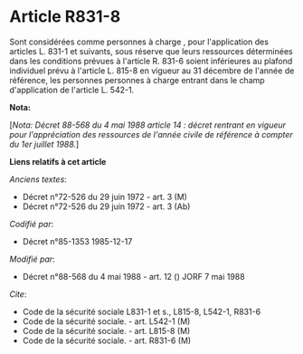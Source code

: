 # Article R831-8

Sont considérées comme personnes à charge   , pour l'application des articles L. 831-1 et suivants, sous réserve que leurs
ressources déterminées dans les conditions prévues à l'article R. 831-6 soient inférieures au plafond individuel prévu à
l'article L. 815-8 en vigueur au 31 décembre de l'année de référence, les personnes personnes à charge entrant dans le champ
d'application de l'article L. 542-1.

**Nota:**

[*Nota: Décret 88-568 du 4 mai 1988 article 14 : décret rentrant en vigueur pour l'appréciation des ressources de l'année
civile de référence à compter du 1er juillet 1988.*]

**Liens relatifs à cet article**

_Anciens textes_:

  - Décret n°72-526 du 29 juin 1972 - art. 3 (M)
  - Décret n°72-526 du 29 juin 1972 - art. 3 (Ab)

_Codifié par_:

  - Décret n°85-1353 1985-12-17

_Modifié par_:

  - Décret n°88-568 du 4 mai 1988 - art. 12 () JORF 7 mai 1988

_Cite_:

  - Code de la sécurité sociale L831-1 et s., L815-8, L542-1, R831-6
  - Code de la sécurité sociale. - art. L542-1 (M)
  - Code de la sécurité sociale. - art. L815-8 (M)
  - Code de la sécurité sociale. - art. R831-6 (M)
